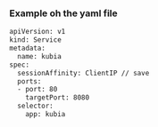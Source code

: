 ### Example oh the yaml file
``` bash
apiVersion: v1
kind: Service
metadata:
  name: kubia
spec:
  sessionAffinity: ClientIP // save
  ports:
  - port: 80
    targetPort: 8080
  selector:
    app: kubia
```
